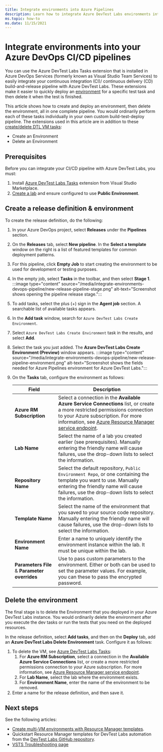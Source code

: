```yaml
---
title: Integrate environments into Azure Pipelines
description: Learn how to integrate Azure DevTest Labs environments into your Azure DevOps continuous integration (CI) and continuous delivery (CD) pipelines. 
ms.topic: how-to
ms.date: 11/15/2021
---
```


# Integrate environments into your Azure DevOps CI/CD pipelines
You can use the Azure DevTest Labs Tasks extension that is installed in Azure DevOps Services (formerly known as Visual Studio Team Services) to easily integrate your continuous integration (CI)/ continuous delivery (CD) build-and-release pipeline with Azure DevTest Labs. These extensions make it easier to quickly deploy an [environment](devtest-lab-test-env.md) for a specific test task and then delete it when the test is finished. 

This article shows how to create and deploy an environment, then delete the environment, all in one complete pipeline. You would ordinarily perform each of these tasks individually in your own custom build-test-deploy pipeline. The extensions used in this article are in addition to these [create/delete DTL VM tasks](devtest-lab-integrate-ci-cd.md):

- Create an Environment
- Delete an Environment

## Prerequisites
Before you can integrate your CI/CD pipeline with Azure DevTest Labs, you must: 
1. Install [Azure DevTest Labs Tasks](https://marketplace.visualstudio.com/items?itemName=ms-azuredevtestlabs.tasks) extension from Visual Studio Marketplace. 
1. [Create a lab](devtest-lab-create-lab.md) and ensure configured to use **Public Environment**.

## Create a release definition & environment
To create the release definition, do the following:

1. In your Azure DevOps project, select **Releases** under the **Pipelines** section.
1. On the **Releases** tab, select **New pipeline**.  In the **Select a template** window on the right is a list of featured templates for common deployment patterns. 
1. For this pipeline, click **Empty Job** to start creating the environment to be used for development or testing purposes.
1. In the empty job, select **Tasks** in the toolbar, and then select **Stage 1**.
:::image type="content" source="/media/integrate-environments-devops-pipeline/new-release-pipeline-stage.png" alt-text="Screenshot shows opening the pipeline release stage.":::
1. To add tasks, select the plus (+) sign in the **Agent job** section. A searchable list of available tasks appears. 
1. In the **Add task** window, search for `Azure DevTest Labs Create Environment`.
1. Select `Azure DevTest Labs Create Environment` task in the results, and select **Add**.
1. Select the task you just added. The **Azure DevTest Labs Create Environment (Preview)** window appears.
:::image type="content" source="/media/integrate-environments-devops-pipeline/new-release-pipeline-environment.png" alt-text="Screenshot shows the fields needed for Azure Pipelines environment for Azure DevTest Labs.":::
2. On the **Tasks** tab, configure the environment as follows:

   |Field|Description|
   |-----|-----------|
   |**Azure RM Subscription**|Select a connection in the **Available Azure Service Connections** list, or create a more restricted permissions connection to your Azure subscription. For more information, see [Azure Resource Manager service endpoint](/azure/devops/pipelines/library/service-endpoints).|
   |**Lab Name**|Select the name of a lab you created earlier (see prerequisites). Manually entering the friendly name will cause failures, use the drop-down lists to select the information.|
   |**Repository Name**|Select the default repository, `Public Environment Repo`, or one containing the template you want to use. Manually entering the friendly name will cause failures, use the drop-down lists to select the information.|
   |**Template Name**|Select the name of the environment that you saved to your source code repository. Manually entering the friendly name will cause failures, use the drop-down lists to select the information.| 
   |**Environment Name**|Enter a name to uniquely identify the environment instance within the lab.  It must be unique within the lab.|
   |**Parameters File** & **Parameter overrides**|Use to pass custom parameters to the environment. Either or both can be used to set the parameter values. For example, you can these to pass the encrypted password.|

## Delete the environment
The final stage is to delete the Environment that you deployed in your Azure DevTest Labs instance. You would ordinarily delete the environment after you execute the dev tasks or run the tests that you need on the deployed resources.

In the release definition, select **Add tasks**, and then on the **Deploy** tab, add an **Azure DevTest Labs Delete Environment** task. Configure it as follows:

1. To delete the VM, see [Azure DevTest Labs Tasks](https://marketplace.visualstudio.com/items?itemName=ms-azuredevtestlabs.tasks):
    1. For **Azure RM Subscription**, select a connection in the **Available Azure Service Connections** list, or create a more restricted permissions connection to your Azure subscription. For more information, see [Azure Resource Manager service endpoint](/azure/devops/pipelines/library/service-endpoints).
    2. For **Lab Name**, select the lab where the environment exists.
    3. For **Environment Name**, enter the name of the environment to be removed.
2. Enter a name for the release definition, and then save it.

## Next steps
See the following articles: 
- [Create multi-VM environments with Resource Manager templates](devtest-lab-create-environment-from-arm.md).
- Quickstart Resource Manager templates for DevTest Labs automation from the [DevTest Labs GitHub repository](https://github.com/Azure/azure-quickstart-templates).
- [VSTS Troubleshooting page](/azure/devops/pipelines/troubleshooting)
